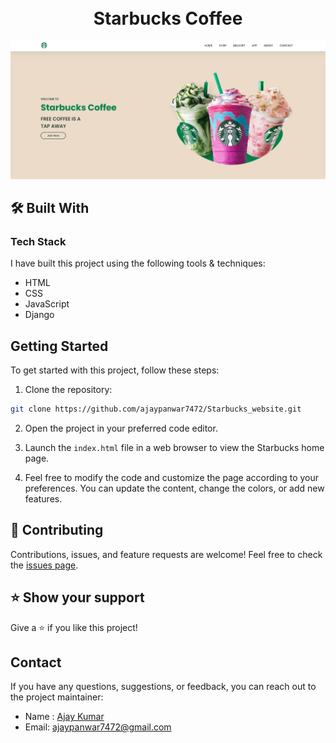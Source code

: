 <h1 align="center">
  <br>
 Starbucks Coffee
</h1>


  <img title="Starbucks" src="index.png" alt="Starbuck"/>

## 🛠 Built With 

### Tech Stack 

I have built this project using the following tools & techniques:

- HTML
- CSS
- JavaScript
- Django

## Getting Started

To get started with this project, follow these steps:

1. Clone the repository:

```bash
git clone https://github.com/ajaypanwar7472/Starbucks_website.git
```

2. Open the project in your preferred code editor.

3. Launch the `index.html` file in a web browser to view the Starbucks home page.

4. Feel free to modify the code and customize the page according to your preferences. You can update the content, change the colors, or add new features.

## 🤝 Contributing 

Contributions, issues, and feature requests are welcome! Feel free to check the [issues page](/issues).

## ⭐️ Show your support 

Give a ⭐️ if you like this project!

## Contact

If you have any questions, suggestions, or feedback, you can reach out to the project maintainer:

- Name : [Ajay Kumar](https://www.linkedin.com/in/ajay-panwar-8077b925a/)
- Email: [ajaypanwar7472@gmail.com](mailto:ajaypanwar7472@gmail.com)


